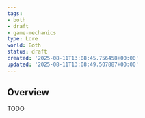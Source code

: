 ```yaml
---
tags:
- both
- draft
- game-mechanics
type: Lore
world: Both
status: draft
created: '2025-08-11T13:08:45.756458+00:00'
updated: '2025-08-11T13:08:49.507887+00:00'
---
```



## Overview

TODO
